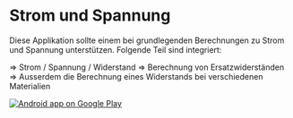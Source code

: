 Strom und Spannung
=============

Diese Applikation sollte einem bei grundlegenden Berechnungen zu Strom und Spannung unterstützen. Folgende Teil sind integriert:

=> Strom / Spannung / Widerstand
=> Berechnung von Ersatzwiderständen
=> Ausserdem die Berechnung eines Widerstands bei verschiedenen Materialien

<a href="https://play.google.com/store/apps/details?id=net.yscs.android.stromundspannung">
  <img alt="Android app on Google Play"
       src="https://developer.android.com/images/brand/de_app_rgb_wo_60.png" />
</a>
